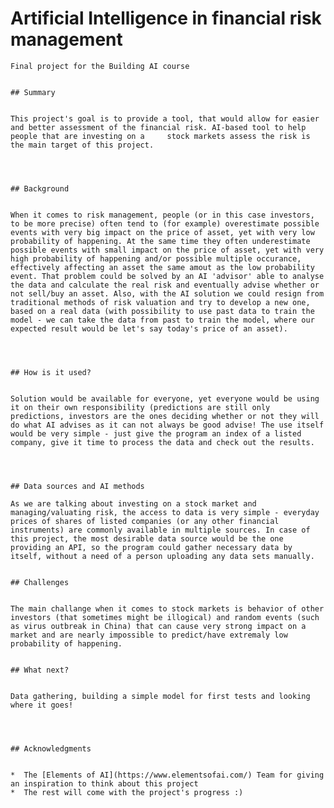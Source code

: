 # Artificial Intelligence in financial risk management
	

	Final project for the Building AI course
	

	## Summary
	

	This project's goal is to provide a tool, that would allow for easier and better assessment of the financial risk. AI-based tool to help people that are investing on a 	stock markets assess the risk is the main target of this project.
	

	

	## Background
	

	When it comes to risk management, people (or in this case investors, to be more precise) often tend to (for example) overestimate possible events with very big impact on the price of asset, yet with very low probability of happening. At the same time they often underestimate possible events with small impact on the price of asset, yet with very high probability of happening and/or possible multiple occurance, effectively affecting an asset the same amout as the low probability event. That problem could be solved by an AI 'advisor' able to analyse the data and calculate the real risk and eventually advise whether or not sell/buy an asset. Also, with the AI solution we could resign from traditional methods of risk valuation and try to develop a new one, based on a real data (with possibility to use past data to train the model - we can take the data from past to train the model, where our expected result would be let's say today's price of an asset).
	

	

	## How is it used?
	

	Solution would be available for everyone, yet everyone would be using it on their own responsibility (predictions are still only predictions, investors are the ones deciding whether or not they will do what AI advises as it can not always be good advise! The use itself would be very simple - just give the program an index of a listed company, give it time to process the data and check out the results.
	

	

	## Data sources and AI methods
	
	As we are talking about investing on a stock market and managing/valuating risk, the access to data is very simple - everyday prices of shares of listed companies (or any other financial instruments) are commonly available in multiple sources. In case of this project, the most desirable data source would be the one providing an API, so the program could gather necessary data by itself, without a need of a person uploading any data sets manually.
	

	## Challenges
	

	The main challange when it comes to stock markets is behavior of other investors (that sometimes might be illogical) and random events (such as virus outbreak in China) that can cause very strong impact on a market and are nearly impossible to predict/have extremaly low probability of happening. 
	

	## What next?
	

	Data gathering, building a simple model for first tests and looking where it goes!
	

	

	## Acknowledgments
	

	*  The [Elements of AI](https://www.elementsofai.com/) Team for giving an inspiration to think about this project
	*  The rest will come with the project's progress :)
